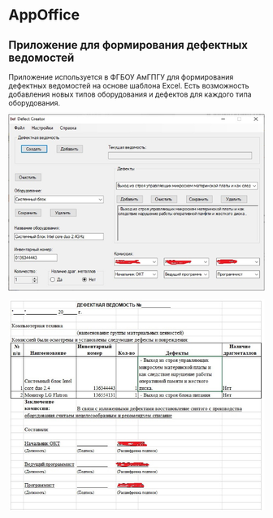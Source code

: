 # AppOffice
## Приложение для формирования дефектных ведомостей
Приложение используется в ФГБОУ АмГПГУ для формирования дефектных ведомостей на основе шаблона Excel.
Есть возможность добавления новых типов оборудования и дефектов для каждого типа оборудования.

![](https://github.com/RichardTheLionJokes/AppOffice/blob/master/Images/Defect_Creator.jpg)

![](https://github.com/RichardTheLionJokes/AppOffice/blob/master/Images/List.jpg)
